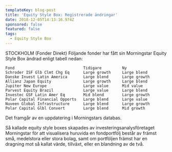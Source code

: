 ```yaml
---
templateKey: blog-post
title: 'Equity Style Box: Registrerade ändringar'
date: 2018-12-05T14:13:16.974Z
sponsored: false
featured: false
tags:
  - Equity Style Box
---
```

STOCKHOLM (Fonder Direkt) Följande fonder har fått sin Morningstar Equity Style Box ändrad enligt tabell nedan:

```
Fond                              Tidigare         Ny          
Schroder ISF Glb Clmt Chg Eq      Large growth     Large blend 
Danske Invest Latin America       Large blend      Large growth
Allianz Japan Equity              Large growth     Large blend 
Jupiter New Europe                Large value      Mid value   
Parvest Equity Brazil             Large value      Large blend 
Investec GSF Latin Amer Eq        Mid blend        Large growth
Polar Capital Financial Opports   Large blend      Large value 
Nuveen Global Infrastructure      Large blend      Large growth
Polar Capital Glbl Convert        Large blend      Mid growth 
```

Det framgår av en uppdatering i Morningstars databas.

Så kallade equity style boxes skapades av investeringsanalysföretaget Morningstar för att visualisera huruvida en fondportfölj består av främst små, medelstora eller stora bolag, samt om portföljen främst har en dragning mot så kallat värde, tillväxt, eller en blandning av de två.
